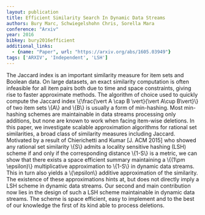 ```yaml
---
layout: publication
title: Efficient Similarity Search In Dynamic Data Streams
authors: Bury Marc, Schwiegelshohn Chris, Sorella Mara
conference: "Arxiv"
year: 2016
bibkey: bury2016efficient
additional_links:
  - {name: "Paper", url: "https://arxiv.org/abs/1605.03949"}
tags: ['ARXIV', 'Independent', 'LSH']
---
```

The Jaccard index is an important similarity measure for item sets and
Boolean data. On large datasets, an exact similarity computation is often
infeasible for all item pairs both due to time and space constraints, giving
rise to faster approximate methods. The algorithm of choice used to quickly
compute the Jaccard index \\{\frac\{\vert A \cap B \vert\}\{\vert A\cup B\vert\}\\} of
two item sets \\{A\\} and \\{B\\} is usually a form of min-hashing. Most min-hashing
schemes are maintainable in data streams processing only additions, but none
are known to work when facing item-wise deletions. In this paper, we
investigate scalable approximation algorithms for rational set similarities, a
broad class of similarity measures including Jaccard. Motivated by a result of
Chierichetti and Kumar [J. ACM 2015] who showed any rational set similarity \\{S\\}
admits a locality sensitive hashing (LSH) scheme if and only if the
corresponding distance \\{1-S\\} is a metric, we can show that there exists a space
efficient summary maintaining a \\{(1\pm \epsilon)\\} multiplicative
approximation to \\{1-S\\} in dynamic data streams. This in turn also yields a
\\{\epsilon\\} additive approximation of the similarity. The existence of these
approximations hints at, but does not directly imply a LSH scheme in dynamic
data streams. Our second and main contribution now lies in the design of such a
LSH scheme maintainable in dynamic data streams. The scheme is space efficient,
easy to implement and to the best of our knowledge the first of its kind able
to process deletions.
